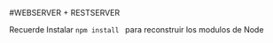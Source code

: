 #WEBSERVER + RESTSERVER

Recuerde Instalar ```npm install ``` para reconstruir los modulos de Node

